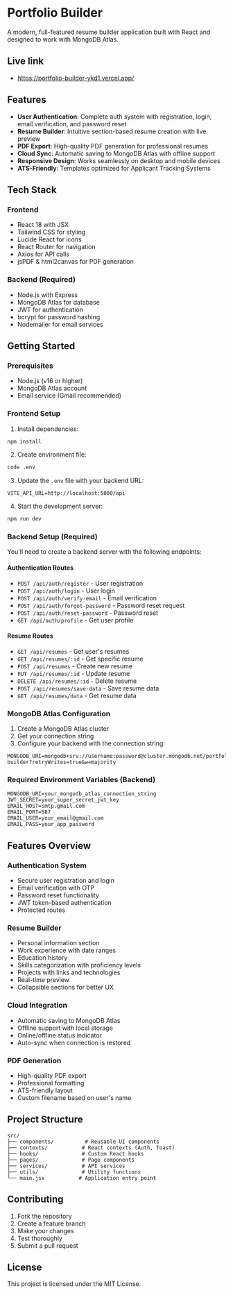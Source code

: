 # Portfolio Builder

A modern, full-featured resume builder application built with React and designed to work with MongoDB Atlas.

## Live link

- https://portfolio-builder-ykd1.vercel.app/

## Features

- **User Authentication**: Complete auth system with registration, login, email verification, and password reset
- **Resume Builder**: Intuitive section-based resume creation with live preview
- **PDF Export**: High-quality PDF generation for professional resumes
- **Cloud Sync**: Automatic saving to MongoDB Atlas with offline support
- **Responsive Design**: Works seamlessly on desktop and mobile devices
- **ATS-Friendly**: Templates optimized for Applicant Tracking Systems

## Tech Stack

### Frontend
- React 18 with JSX
- Tailwind CSS for styling
- Lucide React for icons
- React Router for navigation
- Axios for API calls
- jsPDF & html2canvas for PDF generation

### Backend (Required)
- Node.js with Express
- MongoDB Atlas for database
- JWT for authentication
- bcrypt for password hashing
- Nodemailer for email services

## Getting Started

### Prerequisites
- Node.js (v16 or higher)
- MongoDB Atlas account
- Email service (Gmail recommended)

### Frontend Setup

1. Install dependencies:
```bash
npm install
```

2. Create environment file:
```bash
code .env
```

3. Update the `.env` file with your backend URL:
```env
VITE_API_URL=http://localhost:5000/api
```

4. Start the development server:
```bash
npm run dev
```

### Backend Setup (Required)

You'll need to create a backend server with the following endpoints:

#### Authentication Routes
- `POST /api/auth/register` - User registration
- `POST /api/auth/login` - User login
- `POST /api/auth/verify-email` - Email verification
- `POST /api/auth/forgot-password` - Password reset request
- `POST /api/auth/reset-password` - Password reset
- `GET /api/auth/profile` - Get user profile

#### Resume Routes
- `GET /api/resumes` - Get user's resumes
- `GET /api/resumes/:id` - Get specific resume
- `POST /api/resumes` - Create new resume
- `PUT /api/resumes/:id` - Update resume
- `DELETE /api/resumes/:id` - Delete resume
- `POST /api/resumes/save-data` - Save resume data
- `GET /api/resumes/data` - Get resume data

### MongoDB Atlas Configuration

1. Create a MongoDB Atlas cluster
2. Get your connection string
3. Configure your backend with the connection string:
```env
MONGODB_URI=mongodb+srv://username:password@cluster.mongodb.net/portfolio-builder?retryWrites=true&w=majority
```

### Required Environment Variables (Backend)

```env
MONGODB_URI=your_mongodb_atlas_connection_string
JWT_SECRET=your_super_secret_jwt_key
EMAIL_HOST=smtp.gmail.com
EMAIL_PORT=587
EMAIL_USER=your_email@gmail.com
EMAIL_PASS=your_app_password
```

## Features Overview

### Authentication System
- Secure user registration and login
- Email verification with OTP
- Password reset functionality
- JWT token-based authentication
- Protected routes

### Resume Builder
- Personal information section
- Work experience with date ranges
- Education history
- Skills categorization with proficiency levels
- Projects with links and technologies
- Real-time preview
- Collapsible sections for better UX

### Cloud Integration
- Automatic saving to MongoDB Atlas
- Offline support with local storage
- Online/offline status indicator
- Auto-sync when connection is restored

### PDF Generation
- High-quality PDF export
- Professional formatting
- ATS-friendly layout
- Custom filename based on user's name

## Project Structure

```
src/
├── components/          # Reusable UI components
├── contexts/           # React contexts (Auth, Toast)
├── hooks/              # Custom React hooks
├── pages/              # Page components
├── services/           # API services
├── utils/              # Utility functions
└── main.jsx           # Application entry point
```

## Contributing

1. Fork the repository
2. Create a feature branch
3. Make your changes
4. Test thoroughly
5. Submit a pull request

## License

This project is licensed under the MIT License.
